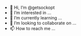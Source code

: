 - 👋 Hi, I’m @getsockopt
- 👀 I’m interested in ...
- 🌱 I’m currently learning ...
- 💞️ I’m looking to collaborate on ...
- 📫 How to reach me ...

<!---
getsockopt/getsockopt is a ✨ special ✨ repository because its `README.md` (this file) appears on your GitHub profile.
You can click the Preview link to take a look at your changes.
--->
